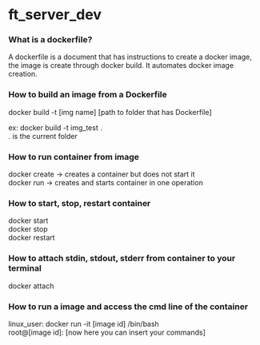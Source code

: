 # ft_server_dev  


### What is a dockerfile?  

A dockerfile is a document that has instructions to create a docker image, the image is create through docker build. It automates docker image creation.  

### How to build an image from a Dockerfile  

docker build -t [img name] [path to folder that has Dockerfile]  

ex: docker build -t img_test .  
. is the current folder  

### How to run container from image  

docker create -> creates a container but does not start it  
docker run -> creates and starts container in one operation  

### How to start, stop, restart container
docker start  
docker stop  
docker restart  

### How to attach stdin, stdout, stderr from container to your terminal  
docker attach  

### How to run a image and access the cmd line of the container  

linux_user: docker run -it [image id] /bin/bash  
root@[image id]: [now here you can insert your commands]  
